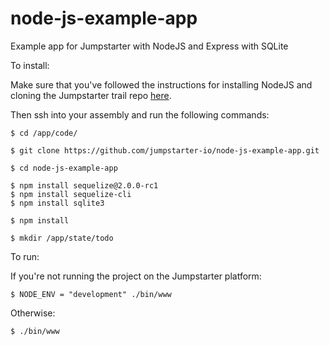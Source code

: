 node-js-example-app
===================

Example app for Jumpstarter with NodeJS and Express with SQLite

To install:

Make sure that you've followed the instructions for installing NodeJS and cloning the Jumpstarter trail repo [here](https://github.com/jumpstarter-io/help/wiki/Getting-Started:-NodeJS).

Then ssh into your assembly and run the following commands:

    $ cd /app/code/
    
    $ git clone https://github.com/jumpstarter-io/node-js-example-app.git
    
    $ cd node-js-example-app
    
    $ npm install sequelize@2.0.0-rc1 
    $ npm install sequelize-cli 
    $ npm install sqlite3
    
    $ npm install

    $ mkdir /app/state/todo

To run:

If you're not running the project on the Jumpstarter platform:

    $ NODE_ENV = "development" ./bin/www

Otherwise: 

    $ ./bin/www